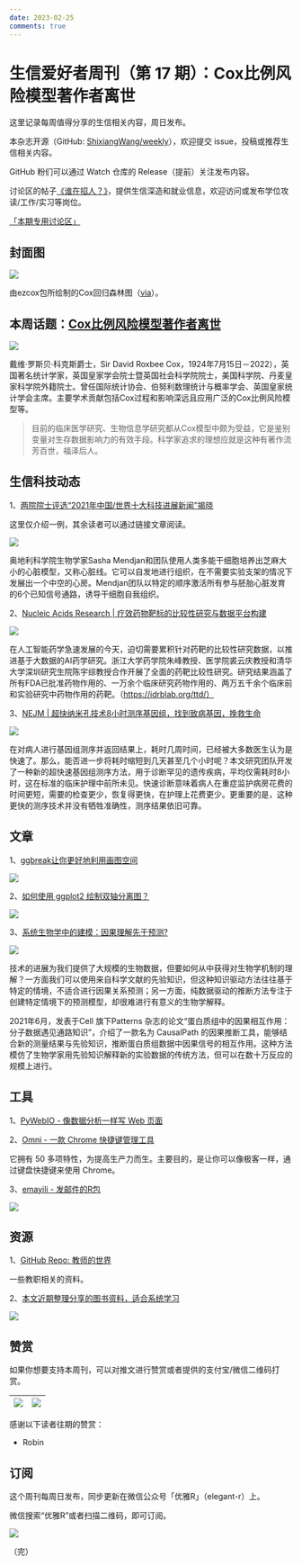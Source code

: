 ```yaml
---
date: 2023-02-25
comments: true
---
```


# 生信爱好者周刊（第 17 期）：Cox比例风险模型著作者离世

这里记录每周值得分享的生信相关内容，周日发布。

本杂志开源（GitHub: [ShixiangWang/weekly](https://github.com/ShixiangWang/weekly)），欢迎提交 issue，投稿或推荐生信相关内容。

GitHub 粉们可以通过 Watch 仓库的 Release（提前）关注发布内容。

讨论区的帖子[《谁在招人？》](https://github.com/ShixiangWang/weekly/issues/2)，提供生信深造和就业信息，欢迎访问或发布学位攻读/工作/实习等岗位。

[「本期专用讨论区」](https://github.com/ShixiangWang/weekly/issues/439)

## 封面图


![](https://gitee.com/ShixiangWang/ImageCollection/raw/master/2022-1-23/1642930486202-image.png)

由ezcox包所绘制的Cox回归森林图（[via](https://shixiangwang.github.io/ezcox/articles/ezforest.html)）。


## 本周话题：[Cox比例风险模型著作者离世](https://mp.weixin.qq.com/s/fFYTr2P0BFPtOBlY3v0ncQ)


![](https://gitee.com/ShixiangWang/ImageCollection/raw/master/2022-1-23/1642930408444-image.png)


戴维·罗斯贝·科克斯爵士，Sir David Roxbee Cox，1924年7月15日－2022），英国著名统计学家，英国皇家学会院士暨英国社会科学院院士，美国科学院、丹麦皇家科学院外籍院士。曾任国际统计协会、伯努利数理统计与概率学会、英国皇家统计学会主席。主要学术贡献包括Cox过程和影响深远且应用广泛的Cox比例风险模型等。

> 目前的临床医学研究、生物信息学研究都从Cox模型中颇为受益，它是鉴别变量对生存数据影响力的有效手段。科学家追求的理想应就是这种有著作流芳百世，福泽后人。

## 生信科技动态

1、[两院院士评选“2021年中国/世界十大科技进展新闻”揭晓](https://mp.weixin.qq.com/s/DxXqaHZ8e6tBGLvoWgadiA)

这里仅介绍一例，其余读者可以通过链接文章阅读。


![](https://gitee.com/ShixiangWang/ImageCollection/raw/master/2022-1-23/1642930937740-image.png)

奥地利科学院生物学家Sasha Mendjan和团队使用人类多能干细胞培养出芝麻大小的心脏模型，又称心脏线。它可以自发地进行组织，在不需要实验支架的情况下发展出一个中空的心房。Mendjan团队以特定的顺序激活所有参与胚胎心脏发育的6个已知信号通路，诱导干细胞自我组织。

2、[Nucleic Acids Research | 疗效药物靶标的比较性研究与数据平台构建](https://mp.weixin.qq.com/s/rys-1FXn5ZmqilTz1iD-pQ)

![](https://gitee.com/ShixiangWang/ImageCollection/raw/master/2022-1-23/1642931037487-image.png)

在人工智能药学急速发展的今天，迫切需要累积针对药靶的比较性研究数据，以推进基于大数据的AI药学研究。浙江大学药学院朱峰教授、医学院裘云庆教授和清华大学深圳研究生院陈宇综教授合作开展了全面的药靶比较性研究。研究结果涵盖了所有FDA已批准药物作用的、一万余个临床研究药物作用的、两万五千余个临床前和实验研究中药物作用的药靶。（https://idrblab.org/ttd/）


3、[NEJM | 超快纳米孔技术8小时测序基因组，找到致病基因，挽救生命](https://mp.weixin.qq.com/s/ssk4y8s2wFZv5Kz_frj0Ig)


![](https://gitee.com/ShixiangWang/ImageCollection/raw/master/2022-1-23/1642931433302-image.png)

在对病人进行基因组测序并返回结果上，耗时几周时间，已经被大多数医生认为是快速了。那么，能否进一步将耗时缩短到几天甚至几个小时呢？本文研究团队开发了一种新的超快速基因组测序方法，用于诊断罕见的遗传疾病，平均仅需耗时8小时，这在标准的临床护理中前所未见。快速诊断意味着病人在重症监护病房花费的时间更短，需要的检查更少，恢复得更快，在护理上花费更少。更重要的是，这种更快的测序技术并没有牺牲准确性，测序结果依旧可靠。


## 文章

1、[ggbreak让你更好地利用画图空间](https://mp.weixin.qq.com/s/1pVrOdUr5YzO-xBi5rndwQ)


![](https://gitee.com/ShixiangWang/ImageCollection/raw/master/2022-1-23/1642931593526-image.png)


2、[如何使用 ggplot2 绘制双轴分离图？](https://mp.weixin.qq.com/s/QiMHA10X8nGtK5iOH4armQ)


![](https://gitee.com/ShixiangWang/ImageCollection/raw/master/2022-1-23/1642931502937-image.png)


3、[系统生物学中的建模：因果理解先于预测?](https://mp.weixin.qq.com/s/0eLe0BJmke_3kV3J4RUsUQ)


![](https://gitee.com/ShixiangWang/ImageCollection/raw/master/2022-1-23/1642931738678-image.png)


技术的进展为我们提供了大规模的生物数据，但要如何从中获得对生物学机制的理解？一方面我们可以使用来自科学文献的先验知识，但这种知识驱动方法往往基于特定的情境，不适合进行因果关系预测；另一方面，纯数据驱动的推断方法专注于创建特定情境下的预测模型，却很难进行有意义的生物学解释。

2021年6月，发表于Cell 旗下Patterns 杂志的论文“蛋白质组中的因果相互作用：分子数据遇见通路知识”，介绍了一款名为 CausalPath 的因果推断工具，能够结合新的测量结果与先验知识，推断蛋白质组数据中因果信号的相互作用。这种方法模仿了生物学家用先验知识解释新的实验数据的传统方法，但可以在数十万反应的规模上进行。

## 工具

1、[PyWebIO - 像数据分析一样写 Web 页面](https://mp.weixin.qq.com/s/zQSCeYmC0Q5AQKwuv3n3bA)

2、[Omni - 一款 Chrome 快捷键管理工具](https://mp.weixin.qq.com/s/cS7m9EAox53aD-IIY0w66g)

它拥有 50 多项特性，为提高生产力而生。主要目的，是让你可以像极客一样，通过键盘快捷键来使用 Chrome。

3、[emayili - 发邮件的R包](https://github.com/datawookie/emayili)


![](https://gitee.com/ShixiangWang/ImageCollection/raw/master/2022-1-23/1642931952238-image.png)


## 资源

1、[GitHub Repo: 教师的世界](https://github.com/crazyhottommy/The-world-of-faculty)

一些教职相关的资料。

2、[本文近期整理分享的图书资料，适合系统学习](http://42.192.87.178:3030/)


![](https://gitee.com/ShixiangWang/ImageCollection/raw/master/2022-1-23/1642932112712-image.png)



## 赞赏

如果你想要支持本周刊，可以对推文进行赞赏或者提供的支付宝/微信二维码打赏。

| ![](https://gitee.com/ShixiangWang/ImageCollection/raw/master/png/202109171440597.jpg) | ![](https://gitee.com/ShixiangWang/ImageCollection/raw/master/png/202109171440452.jpg) |
| ------------------------------------------------------------ | ------------------------------------------------------------ |

感谢以下读者往期的赞赏：

- Robin

## 订阅

这个周刊每周日发布，同步更新在微信公众号「优雅R」（elegant-r）上。

微信搜索“优雅R”或者扫描二维码，即可订阅。

![](https://gitee.com/ShixiangWang/ImageCollection/raw/master/png/202109101438292.jpg)

（完）

